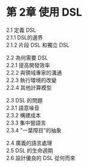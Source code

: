 # 第  2章 使用 DSL #
2.1  定義 DSL  
2.1.1 DSL的邊界  
2.1.2 片段 DSL 和獨立 DSL  

2.2  為何需要 DSL  
2.2.1 提高開發效率  
2.2.2 與領域專家的溝通  
2.2.3 執行環境的改變  
2.2.4 其他計算模型  

2.3 DSL 的問題  
2.3.1 語意噪音  
2.3.2 構建成本  
2.3.3 集中營語言  
2.3.4 "一葉障目"的抽象  

2.4 廣義的語言處理  
2.5 DSL 的生命週期  
2.6 設計優良的 DSL 從何而來  
